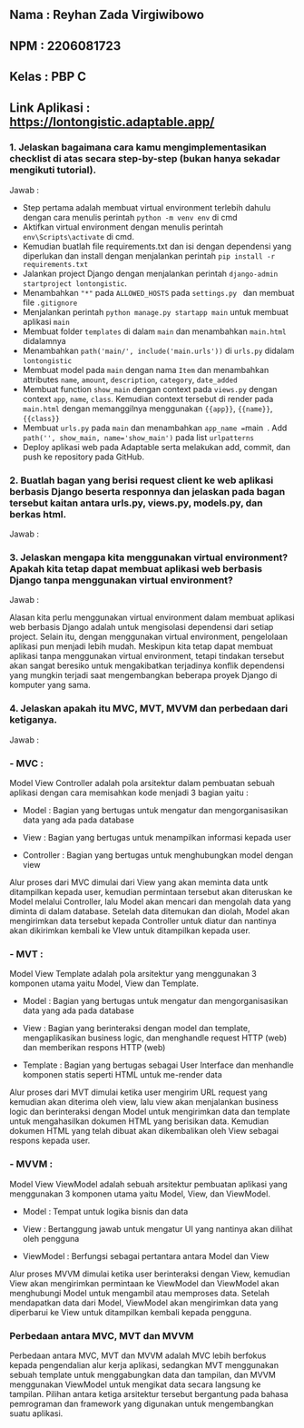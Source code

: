 ## Nama    : Reyhan Zada Virgiwibowo
## NPM     : 2206081723
## Kelas   : PBP C
## Link Aplikasi : https://lontongistic.adaptable.app/

### 1. Jelaskan bagaimana cara kamu mengimplementasikan checklist di atas secara step-by-step (bukan hanya sekadar mengikuti tutorial).
Jawab : 
- Step pertama adalah membuat virtual environment terlebih dahulu dengan cara menulis perintah `python -m venv env` di cmd
- Aktifkan virtual environment dengan menulis perintah `env\Scripts\activate` di cmd.
- Kemudian buatlah file requirements.txt dan isi dengan dependensi yang diperlukan dan install dengan menjalankan perintah `pip install -r requirements.txt`
- Jalankan project Django dengan menjalankan perintah `django-admin startproject lontongistic`.
- Menambahkan `"*"` pada `ALLOWED_HOSTS` pada `settings.py ` dan membuat file `.gitignore`
- Menjalankan perintah `python manage.py startapp main` untuk membuat aplikasi `main`
- Membuat folder `templates` di dalam `main` dan menambahkan `main.html` didalamnya
- Menambahkan `path('main/', include('main.urls'))` di `urls.py` didalam `lontongistic` 
- Membuat model pada `main` dengan nama `Item` dan menambahkan attributes `name`, `amount`, `description`, `category`, `date_added`
- Membuat function `show_main` dengan context pada `views.py` dengan context `app`, `name`, `class`. Kemudian context tersebut di render pada `main.html` dengan memanggilnya menggunakan `{{app}}`, `{{name}}`, `{{class}}` 
- Membuat `urls.py` pada `main` dan menambahkan ` app_name = `main` `. Add `path('', show_main, name='show_main')` pada list `urlpatterns`
- Deploy aplikasi web pada Adaptable serta melakukan add, commit, dan push ke repository pada GitHub.

### 2. Buatlah bagan yang berisi request client ke web aplikasi berbasis Django beserta responnya dan jelaskan pada bagan tersebut kaitan antara urls.py, views.py, models.py, dan berkas html.
Jawab : 

### 3. Jelaskan mengapa kita menggunakan virtual environment? Apakah kita tetap dapat membuat aplikasi web berbasis Django tanpa menggunakan virtual environment?
Jawab :

Alasan kita perlu menggunakan virtual environment dalam membuat aplikasi web berbasis Django adalah untuk mengisolasi dependensi dari setiap project. Selain itu, dengan menggunakan virtual environment, pengelolaan aplikasi pun menjadi lebih mudah. Meskipun kita tetap dapat membuat aplikasi tanpa menggunakan virtual environment, tetapi tindakan tersebut akan sangat beresiko untuk mengakibatkan terjadinya konflik dependensi yang mungkin terjadi saat mengembangkan beberapa proyek Django di komputer yang sama.

### 4. Jelaskan apakah itu MVC, MVT, MVVM dan perbedaan dari ketiganya.
Jawab : 

### - MVC :
Model View Controller adalah pola arsitektur dalam pembuatan sebuah aplikasi dengan cara memisahkan kode menjadi 3 bagian yaitu :

- Model : Bagian yang bertugas untuk mengatur dan mengorganisasikan data yang ada pada database

- View : Bagian yang bertugas untuk menampilkan informasi kepada user

- Controller : Bagian yang bertugas untuk menghubungkan model dengan view

Alur proses dari MVC dimulai dari View yang akan meminta data untk ditampilkan kepada user, kemudian permintaan tersebut akan diteruskan ke Model melalui Controller, lalu Model akan mencari dan mengolah data yang diminta di dalam database. Setelah data ditemukan dan diolah, Model akan mengirimkan data tersebut kepada Controller untuk diatur dan nantinya akan dikirimkan kembali ke VIew untuk ditampilkan kepada user.

### - MVT :
Model View Template adalah pola arsitektur yang menggunakan 3 komponen utama yaitu Model, View dan Template.

- Model : Bagian yang bertugas untuk mengatur dan mengorganisasikan data yang ada pada database
  
- View : Bagian yang berinteraksi dengan model dan template, mengaplikasikan business logic, dan menghandle request HTTP (web) dan memberikan respons HTTP (web)
  
- Template : Bagian yang bertugas sebagai User Interface dan menhandle komponen statis seperti HTML untuk me-render data

Alur proses dari MVT dimulai ketika user mengirim URL request yang kemudian akan diterima oleh view, lalu view akan menjalankan business logic dan berinteraksi dengan Model untuk mengirimkan data dan template untuk mengahasilkan dokumen HTML yang berisikan data. Kemudian dokumen HTML yang telah dibuat akan dikembalikan oleh View sebagai respons kepada user.

### - MVVM :
Model View ViewModel adalah sebuah arsitektur pembuatan aplikasi yang menggunakan 3 komponen utama yaitu Model, View, dan ViewModel.

- Model : Tempat untuk logika bisnis dan data 

- View : Bertanggung jawab untuk mengatur UI yang nantinya akan dilihat oleh pengguna
  
- ViewModel : Berfungsi sebagai pertantara antara Model dan View

Alur proses MVVM dimulai ketika user berinteraksi dengan View, kemudian View akan mengirimkan permintaan ke ViewModel dan ViewModel akan menghubungi Model untuk mengambil atau memproses data. Setelah mendapatkan data dari Model, ViewModel akan mengirimkan data yang diperbarui ke View untuk ditampilkan kembali kepada pengguna.

### Perbedaan antara MVC, MVT dan MVVM
Perbedaan antara MVC, MVT dan MVVM adalah MVC lebih berfokus kepada pengendalian alur kerja aplikasi, sedangkan MVT menggunakan sebuah template untuk menggabungkan data dan tampilan, dan MVVM menggunakan ViewModel untuk mengikat data secara langsung ke tampilan. Pilihan antara ketiga arsitektur tersebut bergantung pada bahasa pemrograman dan framework yang digunakan untuk mengembangkan suatu aplikasi.
  

